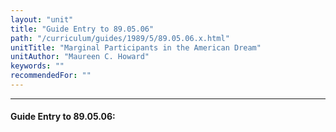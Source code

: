 ```yaml
---
layout: "unit"
title: "Guide Entry to 89.05.06"
path: "/curriculum/guides/1989/5/89.05.06.x.html"
unitTitle: "Marginal Participants in the American Dream"
unitAuthor: "Maureen C. Howard"
keywords: ""
recommendedFor: ""
---
```

<body>
<hr/>
<h4>
Guide Entry to 89.05.06:
</h4>
</body>